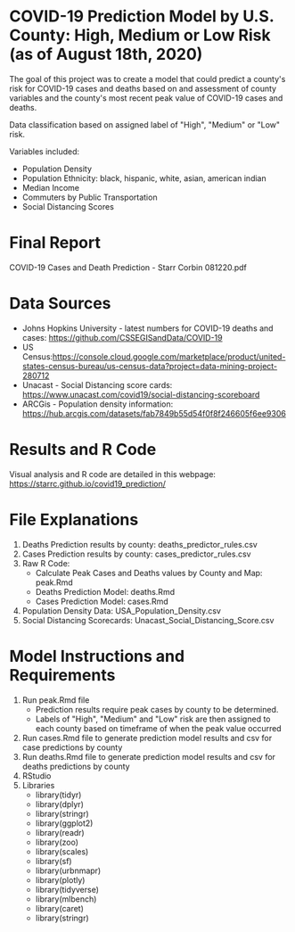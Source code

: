 # COVID-19 Prediction Model by U.S. County: High, Medium or Low Risk (as of August 18th, 2020)
The goal of this project was to create a model that could predict a county's risk for COVID-19 cases and deaths based on and assessment of county variables and the county's most recent peak value of COVID-19 cases and deaths. 

Data classification based on assigned label of "High", "Medium" or "Low" risk. 

Variables included: 
- Population Density
- Population Ethnicity: black, hispanic, white, asian, american indian
- Median Income
- Commuters by Public Transportation
- Social Distancing Scores

# Final Report
COVID-19 Cases and Death Prediction - Starr Corbin 081220.pdf

# Data Sources
- Johns Hopkins University - latest numbers for COVID-19 deaths and cases: https://github.com/CSSEGISandData/COVID-19
- US Census:https://console.cloud.google.com/marketplace/product/united-states-census-bureau/us-census-data?project=data-mining-project-280712 
- Unacast - Social Distancing score cards: https://www.unacast.com/covid19/social-distancing-scoreboard
- ARCGis - Population density information: https://hub.arcgis.com/datasets/fab7849b55d54f0f8f246605f6ee9306

# Results and R Code
Visual analysis and R code are detailed in this webpage: https://starrc.github.io/covid19_prediction/

# File Explanations
1. Deaths Prediction results by county: deaths_predictor_rules.csv
2. Cases Prediction results by county: cases_predictor_rules.csv
3. Raw R Code: 
    - Calculate Peak Cases and Deaths values by County and Map: peak.Rmd
    - Deaths Prediction Model: deaths.Rmd
    - Cases Prediction Model: cases.Rmd
4. Population Density Data: USA_Population_Density.csv
5. Social Distancing Scorecards: Unacast_Social_Distancing_Score.csv

# Model Instructions and Requirements
1. Run peak.Rmd file
   - Prediction results require peak cases by county to be determined. 
   - Labels of "High", "Medium" and "Low" risk are then assigned to each county based on timeframe of when the peak value occurred 
2. Run cases.Rmd file to generate prediction model results and csv for case predictions by county
3. Run deaths.Rmd file to generate prediction model results and csv for deaths predictions by county
4. RStudio
5. Libraries
   - library(tidyr)
   - library(dplyr)
   - library(stringr)
   - library(ggplot2)
   - library(readr)
   - library(zoo)
   - library(scales)
   - library(sf)
   - library(urbnmapr)
   - library(plotly)
   - library(tidyverse)
   - library(mlbench)
   - library(caret)
   - library(stringr)

